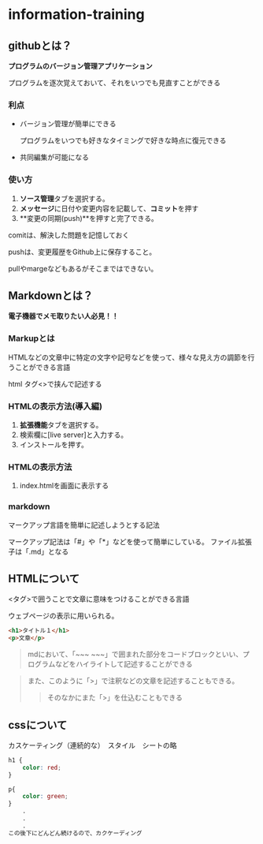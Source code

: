 # information-training

## githubとは？

**プログラムのバージョン管理アプリケーション**

プログラムを逐次覚えておいて、それをいつでも見直すことができる

### 利点
* バージョン管理が簡単にできる

    プログラムをいつでも好きなタイミングで好きな時点に復元できる

* 共同編集が可能になる

### 使い方
1. **ソース管理**タブを選択する。
2. **メッセージ**に日付や変更内容を記載して、**コミット**を押す
3. **変更の同期(push)**を押すと完了できる。

comitは、解決した問題を記憶しておく

pushは、変更履歴をGithub上に保存すること。

pullやmargeなどもあるがそこまではできない。


## Markdownとは？

**電子機器でメモ取りたい人必見！！**

### Markupとは

HTMLなどの文章中に特定の文字や記号などを使って、様々な見え方の調節を行うことができる言語

html タグ<>で挟んで記述する

### HTMLの表示方法(導入編)
1. **拡張機能**タブを選択する。
2. 検索欄に[live server]と入力する。
3. インストールを押す。

### HTMLの表示方法
1. index.htmlを画面に表示する

### markdown

マークアップ言語を簡単に記述しようとする記法

マークアップ記法は「#」や「*」などを使って簡単にしている。
ファイル拡張子は「.md」となる

## HTMLについて
<タグ>で囲うことで文章に意味をつけることができる言語

ウェブページの表示に用いられる。

~~~html
<h1>タイトル１</h1>
<p>文章</p>
~~~

>mdにおいて、「~~~  ~~~」で囲まれた部分をコードブロックといい、プログラムなどをハイライトして記述することができる

>また、このように「>」で注釈などの文章を記述することもできる。
>>そのなかにまた「>」を仕込むこともできる

## cssについて

カスケーティング（連続的な）　スタイル　シートの略

~~~css
h1 {
    color: red;
}

p{
    color: green;
}
    .
    .
    .
この後下にどんどん続けるので、カクケーディング
~~~